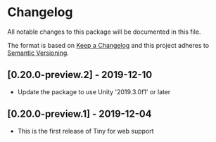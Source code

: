 # Changelog
All notable changes to this package will be documented in this file.

The format is based on [Keep a Changelog](http://keepachangelog.com/en/1.0.0/)
and this project adheres to [Semantic Versioning](http://semver.org/spec/v2.0.0.html).

## [0.20.0-preview.2] - 2019-12-10

* Update the package to use Unity '2019.3.0f1' or later

## [0.20.0-preview.1] - 2019-12-04

* This is the first release of Tiny for web support